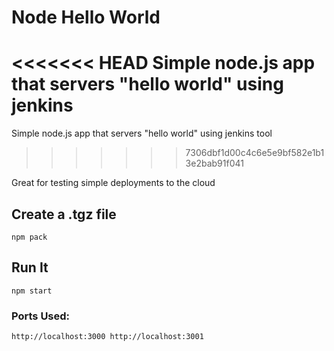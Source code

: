 # Node Hello World

<<<<<<< HEAD
Simple node.js app that servers "hello world" using jenkins
=======
Simple node.js app that servers "hello world" using jenkins tool
>>>>>>> 7306dbf1d00c4c6e5e9bf582e1b13e2bab91f041

Great for testing simple deployments to the cloud

## Create a .tgz file

`npm pack`

## Run It

`npm start`

### Ports Used:
`http://localhost:3000
http://localhost:3001`
